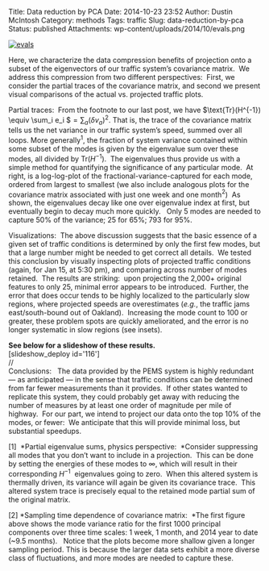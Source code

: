 Title: Data reduction by PCA
Date: 2014-10-23 23:52
Author: Dustin McIntosh
Category: methods
Tags: traffic
Slug: data-reduction-by-pca
Status: published
Attachments: wp-content/uploads/2014/10/evals.png

[![evals]({static}/wp-content/uploads/2014/10/evals.png)]({static}/wp-content/uploads/2014/10/evals.png)

Here, we characterize the data compression benefits of projection onto a subset of the eigenvectors of our traffic system’s covariance matrix.  We address this compression from two different perspectives:  First, we consider the partial traces of the covariance matrix, and second we present visual comparisons of the actual vs. projected traffic plots.

Partial traces:  From the footnote to our last post, we have $\text{Tr}(H^{-1}) \equiv $ $\sum_i e_i $$= \sum_a \left (\delta v_a \right)^2$. That is, the trace of the covariance matrix tells us the net variance in our traffic system’s speed, summed over all loops. More generally$^1$, the fraction of system variance contained within some subset of the modes is given by the eigenvalue sum over these modes, all divided by $\text{Tr}(H^{-1})$.  The eigenvalues thus provide us with a simple method for quantifying the significance of any particular mode.  At right, is a log-log-plot of the fractional-variance-captured for each mode, ordered from largest to smallest (we also include analogous plots for the covariance matrix associated with just one week and one month$^2$)  As shown, the eigenvalues decay like one over eigenvalue index at first, but eventually begin to decay much more quickly.   Only 5 modes are needed to capture 50% of the variance; 25 for 65%; 793 for 95%.

Visualizations:  The above discussion suggests that the basic essence of a given set of traffic conditions is determined by only the first few modes, but that a large number might be needed to get correct all details.  We tested this conclusion by visually inspecting plots of projected traffic conditions (again, for Jan 15, at 5:30 pm), and comparing across number of modes retained.  The results are striking:  upon projecting the 2,000+ original features to only 25, minimal error appears to be introduced.  Further, the error that does occur tends to be highly localized to the particularly slow regions, where projected speeds are overestimates (*e.g.*, the traffic jams east/south-bound out of Oakland).  Increasing the mode count to 100 or greater, these problem spots are quickly ameliorated, and the error is no longer systematic in slow regions (see insets).

**See below for a slideshow of these results.**  
[slideshow_deploy id='116']  
//  
Conclusions:   The data provided by the PEMS system is highly redundant — as anticipated — in the sense that traffic conditions can be determined from far fewer measurements than it provides.  If other states wanted to replicate this system, they could probably get away with reducing the number of measures by at least one order of magnitude per mile of highway.  For our part, we intend to project our data onto the top 10% of the modes, or fewer:  We anticipate that this will provide minimal loss, but substantial speedups.

[1]  *Partial eigenvalue sums, physics perspective:  *Consider suppressing all modes that you don’t want to include in a projection.  This can be done by setting the energies of these modes to $\infty$, which will result in their corresponding $H^{-1}$  eigenvalues going to zero.  When this altered system is thermally driven, its variance will again be given its covariance trace.  This altered system trace is precisely equal to the retained mode partial sum of the original matrix.

[2] *Sampling time dependence of covariance matrix:  *The first figure above shows the mode variance ratio for the first 1000 principal components over three time scales: 1 week, 1 month, and 2014 year to date (~9.5 months).   Notice that the plots become more shallow given a longer sampling period. This is because the larger data sets exhibit a more diverse class of fluctuations, and more modes are needed to capture these.
